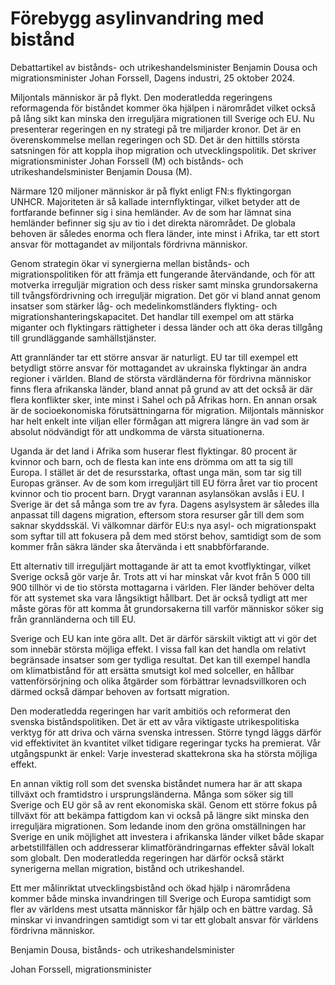 # Förebygg asylinvandring med bistånd

Debattartikel av bistånds\- och utrikeshandelsminister Benjamin Dousa och migrationsminister Johan Forssell, Dagens industri, 25 oktober 2024\.


Miljontals människor är på flykt. Den moderatledda regeringens reformagenda för biståndet kommer öka hjälpen i närområdet vilket också på lång sikt kan minska den irreguljära migrationen till Sverige och EU. Nu presenterar regeringen en ny strategi på tre miljarder kronor. Det är en överenskommelse mellan regeringen och SD. Det är den hittills största satsningen för att koppla ihop migration och utvecklingspolitik. Det skriver migrationsminister Johan Forssell (M) och bistånds\- och utrikeshandelsminister Benjamin Dousa (M).

Närmare 120 miljoner människor är på flykt enligt FN:s flyktingorgan UNHCR. Majoriteten är så kallade internflyktingar, vilket betyder att de fortfarande befinner sig i sina hemländer. Av de som har lämnat sina hemländer befinner sig sju av tio i det direkta närområdet. De globala behoven är således enorma och flera länder, inte minst i Afrika, tar ett stort ansvar för mottagandet av miljontals fördrivna människor.

Genom strategin ökar vi synergierna mellan bistånds\- och migrationspolitiken för att främja ett fungerande återvändande, och för att motverka irreguljär migration och dess risker samt minska grundorsakerna till tvångsfördrivning och irreguljär migration. Det gör vi bland annat genom insatser som stärker låg\- och medelinkomstländers flykting\- och migrationshanteringskapacitet. Det handlar till exempel om att stärka miganter och flyktingars rättigheter i dessa länder och att öka deras tillgång till grundläggande samhällstjänster.

Att grannländer tar ett större ansvar är naturligt. EU tar till exempel ett betydligt större ansvar för mottagandet av ukrainska flyktingar än andra regioner i världen. Bland de största värdländerna för fördrivna människor finns flera afrikanska länder, bland annat på grund av att det också är där flera konflikter sker, inte minst i Sahel och på Afrikas horn. En annan orsak är de socioekonomiska förutsättningarna för migration. Miljontals människor har helt enkelt inte viljan eller förmågan att migrera längre än vad som är absolut nödvändigt för att undkomma de värsta situationerna.

Uganda är det land i Afrika som huserar flest flyktingar. 80 procent är kvinnor och barn, och de flesta kan inte ens drömma om att ta sig till Europa. I stället är det de resursstarka, oftast unga män, som tar sig till Europas gränser. Av de som kom irreguljärt till EU förra året var tio procent kvinnor och tio procent barn. Drygt varannan asylansökan avslås i EU. I Sverige är det så många som tre av fyra. Dagens asylsystem är således illa anpassat till dagens migration, eftersom stora resurser går till dem som saknar skyddsskäl. Vi välkomnar därför EU:s nya asyl\- och migrationspakt som syftar till att fokusera på dem med störst behov, samtidigt som de som kommer från säkra länder ska återvända i ett snabbförfarande.

Ett alternativ till irreguljärt mottagande är att ta emot kvotflyktingar, vilket Sverige också gör varje år. Trots att vi har minskat vår kvot från 5 000 till 900 tillhör vi de tio största mottagarna i världen. Fler länder behöver delta för att systemet ska vara långsiktigt hållbart. Det är också tydligt att mer måste göras för att komma åt grundorsakerna till varför människor söker sig från grannländerna och till EU.

Sverige och EU kan inte göra allt. Det är därför särskilt viktigt att vi gör det som innebär största möjliga effekt. I vissa fall kan det handla om relativt begränsade insatser som ger tydliga resultat. Det kan till exempel handla om klimatbistånd för att ersätta smutsigt kol med solceller, en hållbar vattenförsörjning och olika åtgärder som förbättrar levnadsvillkoren och därmed också dämpar behoven av fortsatt migration.

Den moderatledda regeringen har varit ambitiös och reformerat den svenska biståndspolitiken. Det är ett av våra viktigaste utrikespolitiska verktyg för att driva och värna svenska intressen. Större tyngd läggs därför vid effektivitet än kvantitet vilket tidigare regeringar tycks ha premierat. Vår utgångspunkt är enkel: Varje investerad skattekrona ska ha största möjliga effekt.

En annan viktig roll som det svenska biståndet numera har är att skapa tillväxt och framtidstro i ursprungsländerna. Många som söker sig till Sverige och EU gör så av rent ekonomiska skäl. Genom ett större fokus på tillväxt för att bekämpa fattigdom kan vi också på längre sikt minska den irreguljära migrationen. Som ledande inom den gröna omställningen har Sverige en unik möjlighet att investera i afrikanska länder vilket både skapar arbetstillfällen och addresserar klimatförändringarnas effekter såväl lokalt som globalt. Den moderatledda regeringen har därför också stärkt synerigerna mellan migration, bistånd och utrikeshandel.

Ett mer målinriktat utvecklingsbistånd och ökad hjälp i närområdena kommer både minska invandringen till Sverige och Europa samtidigt som fler av världens mest utsatta människor får hjälp och en bättre vardag. Så minskar vi invandringen samtidigt som vi tar ett globalt ansvar för världens fördrivna människor.



Benjamin Dousa, bistånds\- och utrikeshandelsminister

Johan Forssell, migrationsminister
